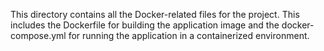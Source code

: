 This directory contains all the Docker-related files for the project.
This includes the Dockerfile for building the application image and the docker-compose.yml for running the application in a containerized environment.
